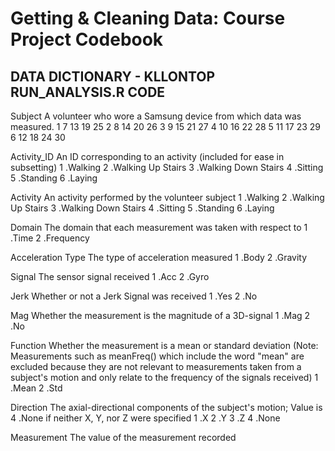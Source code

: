 Getting & Cleaning Data: Course Project Codebook
========================================================
DATA DICTIONARY - KLLONTOP RUN_ANALYSIS.R CODE
----------------------------------------------

Subject
        A volunteer who wore a Samsung device from which data was measured.
        1       7       13      19      25
        2       8       14      20      26
        3       9       15      21      27
        4       10      16      22      28
        5       11      17      23      29
        6       12      18      24      30
        
Activity_ID
        An ID corresponding to an activity (included for ease in subsetting)
        1 .Walking
        2 .Walking Up Stairs
        3 .Walking Down Stairs
        4 .Sitting
        5 .Standing
        6 .Laying
        
Activity
        An activity performed by the volunteer subject
        1 .Walking
        2 .Walking Up Stairs
        3 .Walking Down Stairs
        4 .Sitting
        5 .Standing
        6 .Laying

Domain 
        The domain that each measurement was taken with respect to
        1 .Time
        2 .Frequency
        
Acceleration Type
        The type of acceleration measured
        1 .Body
        2 .Gravity
        
Signal
        The sensor signal received
        1 .Acc
        2 .Gyro

Jerk
        Whether or not a Jerk Signal was received
        1 .Yes
        2 .No
        
Mag
        Whether the measurement is the magnitude of a 3D-signal
        1 .Mag
        2 .No
        
Function
        Whether the measurement is a mean or standard deviation (Note: Measurements such as meanFreq() which include the word "mean" are excluded because they are not relevant to measurements taken from a subject's motion and only relate to the frequency of the signals received)
        1 .Mean
        2 .Std

Direction
        The axial-directional components of the subject's motion; Value is 4 .None if neither X, Y, nor Z were specified
        1 .X
        2 .Y
        3 .Z 
        4 .None 
        
Measurement
        The value of the measurement recorded

